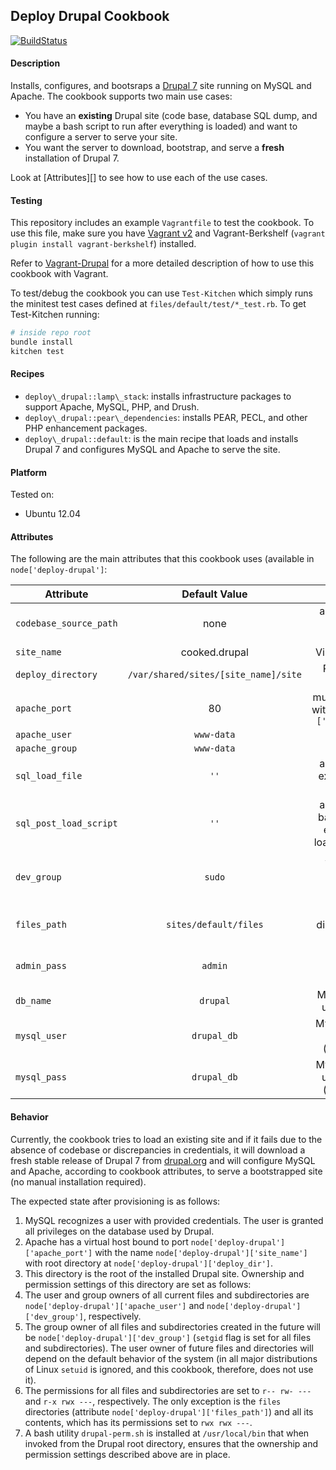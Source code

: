 ## Deploy Drupal Cookbook

[![BuildStatus](https://secure.travis-ci.org/amirkdv/chef-deploy-drupal.png)](http://travis-ci.org/amirkdv/chef-deploy-drupal)

#### Description
Installs, configures, and bootsraps a [Drupal 7](https://drupal.org/drupal-7.0)
site running on MySQL and Apache. The cookbook supports two main use cases:

- You have an **existing** Drupal site (code base, database SQL dump, and maybe
  a bash script to run after everything is loaded) and want to
  configure a server to serve your site.
- You want the server to download, bootstrap, and serve a **fresh** installation of
  Drupal 7.

Look at [Attributes][] to see how to use each of the use cases.

#### Testing
This repository includes an example `Vagrantfile` to test the cookbook. To use
this file, make sure you have [Vagrant
v2](http://docs.vagrantup.com/v2/installation/) and Vagrant-Berkshelf (`vagrant
plugin install vagrant-berkshelf`) installed.

Refer to [Vagrant-Drupal](http://github.com/dergachev/vagrant-drupal) for a more
detailed description of how to use this cookbook with Vagrant.

To test/debug the cookbook you can use `Test-Kitchen` which simply runs the
minitest test cases defined at `files/default/test/*_test.rb`. To get
Test-Kitchen running:

``` bash
# inside repo root
bundle install
kitchen test
```

#### Recipes

- `deploy\_drupal::lamp\_stack`: installs infrastructure packages to support
  Apache, MySQL, PHP, and Drush. 
- `deploy\_drupal::pear\_dependencies`: installs PEAR, PECL, and other PHP
  enhancement packages.
- `deploy\_drupal::default`: is the main recipe that loads and installs Drupal 7
  and configures MySQL and Apache to serve the site.

#### Platform
Tested on:
* Ubuntu 12.04

#### Attributes
The following are the main attributes that this cookbook uses (available in
`node['deploy-drupal']`:

|     Attribute         |    Default Value    |           Description                   |
| ----------------------|:-------------------:|:--------------------------------------: |
| `codebase_source_path`|      none           | absolute path to existing site codebase
| `site_name`           |   cooked.drupal     | Virtual Host name
| `deploy_directory`    |`/var/shared/sites/[site_name]/site` | Root of served Drupal site
| `apache_port`         |       80            | must be consistent with`node['apache']['listen_ports']`
| `apache_user`         |    `www-data`       |
| `apache_group`        |    `www-data`       |
| `sql_load_file`       |     `''`            | absolute path to existing site SQL dump
| `sql_post_load_script`|     `''`            | absolute path to bash script to be executed after loading SQL dump
| `dev_group`           |     `sudo`          | System group owning site root(excludes `apache_user`)
| `files_path`          |`sites/default/files`| Drupal files directory, relative to site root
| `admin_pass`          |     `admin`         | Drupal site administrator password
| `db_name`             |     `drupal`        | MySQL database used by Drupal
| `mysql_user`          |     `drupal_db`     | MySQL user used by Drupal (`settings.php`)
| `mysql_pass`          |     `drupal_db`     | MySQL password used by Drupal (`settings.php`)

#### Behavior

Currently, the cookbook tries to load an existing site and if it fails due to
the absence of codebase or discrepancies in credentials, it will
download a fresh stable release of Drupal 7 from [drupal.org](http://drupal.org)
and will configure MySQL and Apache, according to cookbook attributes, to serve
a bootstrapped site (no manual installation required).

The expected state after provisioning is as follows:

1. MySQL recognizes a user with provided credentials. The user is granted all privileges on the
database used by Drupal.
1. Apache has a virtual host bound to port
`node['deploy-drupal']['apache_port']` with the name
`node['deploy-drupal']['site_name']` with root directory at
`node['deploy-drupal']['deploy_dir']`.
1. This directory is the root of the installed Drupal site. Ownership and
permission settings of this directory are set as follows:
  1. The user and group owners of all current files and subdirectories are
  `node['deploy-drupal']['apache_user']` and
  `node['deploy-drupal']['dev_group']`, respectively.
  1. The group owner of all files and subdirectories created in the future will be
  `node['deploy-drupal']['dev_group']` (`setgid` flag is set for all files and
  subdirectories). The user owner of future files and directories will depend on the
  default behavior of the system (in all major distributions of Linux `setuid`
  is ignored, and this cookbook, therefore, does not use it).
  1. The permissions for all files and subdirectories are set to `r-- rw- ---`
  and `r-x rwx ---`, respectively. The only exception is the `files`
  directories (attribute `node['deploy-drupal']['files_path']`) and all its
  contents, which has its permissions set to `rwx rwx ---`.
1. A bash utility `drupal-perm.sh` is installed at `/usr/local/bin` that
when invoked from the Drupal root directory, ensures that the ownership and
permission settings described above are in place.
